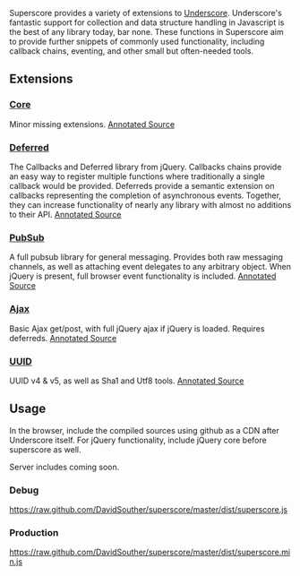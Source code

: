 Superscore provides a variety of extensions to [Underscore](http://underscorejs.org). Underscore's fantastic support for collection and data structure handling in Javascript is the best of any library today, bar none. These functions in Superscore aim to provide further snippets of commonly used functionality, including callback chains, eventing, and other small but often-needed tools.

## Extensions ##

### [Core](https://github.com/DavidSouther/superscore/blob/master/src/core.js) ###
Minor missing extensions. [Annotated Source](http://davidsouther.github.com/superscore/docs/core.html)

### [Deferred](https://github.com/DavidSouther/superscore/blob/master/src/deferred.js) ###
The Callbacks and Deferred library from jQuery. Callbacks chains provide an easy way to register multiple functions where traditionally a single callback would be provided. Deferreds provide a semantic extension on callbacks representing the completion of asynchronous events. Together, they can increase functionality of nearly any library with almost no additions to their API. [Annotated Source](http://davidsouther.github.com/superscore/docs/deferred.html)

### [PubSub](https://github.com/DavidSouther/superscore/blob/master/src/pubsub.js) ###
A full pubsub library for general messaging. Provides both raw messaging channels, as well as attaching event delegates to any arbitrary object. When jQuery is present, full browser event functionality is included. [Annotated Source](http://davidsouther.github.com/superscore/docs/pubsub.html)

### [Ajax](https://github.com/DavidSouther/superscore/blob/master/src/ajax.js) ###
Basic Ajax get/post, with full jQuery ajax if jQuery is loaded. Requires deferreds. [Annotated Source](http://davidsouther.github.com/superscore/docs/ajax.html)

### [UUID](https://github.com/DavidSouther/superscore/blob/master/src/uuid.js) ###
UUID v4 & v5, as well as Sha1 and Utf8 tools. [Annotated Source](http://davidsouther.github.com/superscore/docs/uuid.html)

## Usage ##
In the browser, include the compiled sources using github as a CDN after Underscore itself. For jQuery functionality, include jQuery core before superscore as well.

Server includes coming soon.

### Debug ###
https://raw.github.com/DavidSouther/superscore/master/dist/superscore.js

### Production ###
https://raw.github.com/DavidSouther/superscore/master/dist/superscore.min.js